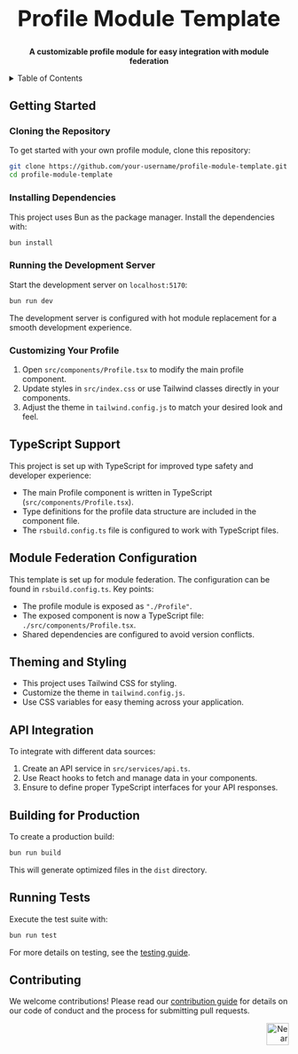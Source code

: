 <!-- markdownlint-disable MD014 -->
<!-- markdownlint-disable MD033 -->
<!-- markdownlint-disable MD041 -->
<!-- markdownlint-disable MD029 -->

<div align="center">

<h1 style="font-size: 2.5rem; font-weight: bold;">Profile Module Template</h1>

  <p>
    <strong>A customizable profile module for easy integration with module federation</strong>
  </p>

</div>

<details>
  <summary>Table of Contents</summary>

- [Getting Started](#getting-started)
  - [Cloning the Repository](#cloning-the-repository)
  - [Installing Dependencies](#installing-dependencies)
  - [Running the Development Server](#running-the-development-server)
  - [Customizing Your Profile](#customizing-your-profile)
- [Module Federation Configuration](#module-federation-configuration)
- [Theming and Styling](#theming-and-styling)
- [API Integration](#api-integration)
- [Building for Production](#building-for-production)
- [Running Tests](#running-tests)
- [Contributing](#contributing)

</details>

## Getting Started

### Cloning the Repository

To get started with your own profile module, clone this repository:

```bash
git clone https://github.com/your-username/profile-module-template.git
cd profile-module-template
```

### Installing Dependencies

This project uses Bun as the package manager. Install the dependencies with:

```bash
bun install
```

### Running the Development Server

Start the development server on `localhost:5170`:

```bash
bun run dev
```

The development server is configured with hot module replacement for a smooth development experience.

### Customizing Your Profile

1. Open `src/components/Profile.tsx` to modify the main profile component.
2. Update styles in `src/index.css` or use Tailwind classes directly in your components.
3. Adjust the theme in `tailwind.config.js` to match your desired look and feel.

## TypeScript Support

This project is set up with TypeScript for improved type safety and developer experience:

- The main Profile component is written in TypeScript (`src/components/Profile.tsx`).
- Type definitions for the profile data structure are included in the component file.
- The `rsbuild.config.ts` file is configured to work with TypeScript files.

## Module Federation Configuration

This template is set up for module federation. The configuration can be found in `rsbuild.config.ts`. Key points:

- The profile module is exposed as `"./Profile"`.
- The exposed component is now a TypeScript file: `./src/components/Profile.tsx`.
- Shared dependencies are configured to avoid version conflicts.

## Theming and Styling

- This project uses Tailwind CSS for styling.
- Customize the theme in `tailwind.config.js`.
- Use CSS variables for easy theming across your application.

## API Integration

To integrate with different data sources:

1. Create an API service in `src/services/api.ts`.
2. Use React hooks to fetch and manage data in your components.
3. Ensure to define proper TypeScript interfaces for your API responses.

## Building for Production

To create a production build:

```bash
bun run build
```

This will generate optimized files in the `dist` directory.

## Running Tests

Execute the test suite with:

```bash
bun run test
```

For more details on testing, see the [testing guide](./playwright-tests/README.md).

## Contributing

We welcome contributions! Please read our [contribution guide](./CONTRIBUTING.md) for details on our code of conduct and the process for submitting pull requests.

<div align="right">
<a href="https://nearbuilders.org" target="_blank">
<img
  src="https://builders.mypinata.cloud/ipfs/QmWt1Nm47rypXFEamgeuadkvZendaUvAkcgJ3vtYf1rBFj"
  alt="Near Builders"
  height="40"
/>
</a>
</div>
